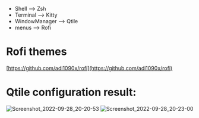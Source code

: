 * Shell --> Zsh
* Terminal --> Kitty
* WindowManager --> Qtile
* menus --> Rofi

# Rofi themes
[https://github.com/adi1090x/rofi](https://github.com/adi1090x/rofi)


# Qtile configuration result:
![Screenshot_2022-09-28_20-20-53](https://user-images.githubusercontent.com/106036643/192859813-9c78631b-dbef-4c7b-82a6-6fbe8c1e2c28.png)
![Screenshot_2022-09-28_20-23-00](https://user-images.githubusercontent.com/106036643/192859903-1b3f7902-e1f9-459e-af4d-070ced2941dd.png)
